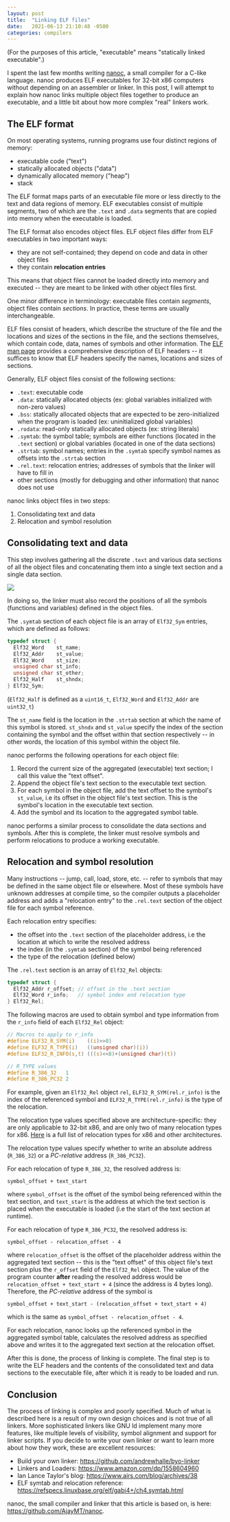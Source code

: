 ```yaml
---
layout: post
title:  "Linking ELF files"
date:   2021-06-13 21:10:48 -0500
categories: compilers
---
```


(For the purposes of this article, "executable" means "statically linked executable".)

I spent the last few months writing [nanoc](https://github.com/AjayMT/nanoc), a small compiler for a C-like language. nanoc produces ELF executables for 32-bit x86 computers without depending on an assembler or linker. In this post, I will attempt to explain how nanoc links multiple object files together to produce an executable, and a little bit about how more complex "real" linkers work.

## The ELF format
On most operating systems, running programs use four distinct regions of memory:
- executable code ("text")
- statically allocated objects ("data")
- dynamically allocated memory ("heap")
- stack

The ELF format maps parts of an executable file more or less directly to the text and data regions of memory. ELF executables consist of multiple segments, two of which are the `.text` and `.data` segments that are copied into memory when the executable is loaded.

The ELF format also encodes object files. ELF object files differ from ELF executables in two important ways:
- they are not self-contained; they depend on code and data in other object files
- they contain **relocation entries**

This means that object files cannot be loaded directly into memory and executed -- they are meant to be linked with other object files first.

One minor difference in terminology: executable files contain *segments*, object files contain *sections*. In practice, these terms are usually interchangeable.

ELF files consist of headers, which describe the structure of the file and the locations and sizes of the sections in the file, and the sections themselves, which contain code, data, names of symbols and other information. The [ELF man page](https://man.openbsd.org/elf.5) provides a comprehensive description of ELF headers -- it suffices to know that ELF headers specify the names, locations and sizes of sections.

Generally, ELF object files consist of the following sections:
- `.text`: executable code
- `.data`: statically allocated objects (ex: global variables initialized with non-zero values)
- `.bss`: statically allocated objects that are expected to be zero-initialized when the program is loaded (ex: uninitialized global variables)
- `.rodata`: read-only statically allocated objects (ex: string literals)
- `.symtab`: the symbol table; symbols are either functions (located in the `.text` section) or global variables (located in one of the data sections)
- `.strtab`: symbol names; entries in the `.symtab` specify symbol names as offsets into the `.strtab` section
- `.rel.text`: relocation entries; addresses of symbols that the linker will have to fill in
- other sections (mostly for debugging and other information) that nanoc does not use

nanoc links object files in two steps:
1. Consolidating text and data
2. Relocation and symbol resolution

## Consolidating text and data
This step involves gathering all the discrete `.text` and various data sections of all the object files and concatenating them into a single text section and a single data section.

![](/blog/assets/linking-elf-consolidate.svg)

In doing so, the linker must also record the positions of all the symbols (functions and variables) defined in the object files.

The `.symtab` section of each object file is an array of `Elf32_Sym` entries, which are defined as follows:
```c
typedef struct {
  Elf32_Word    st_name;
  Elf32_Addr    st_value;
  Elf32_Word    st_size;
  unsigned char st_info;
  unsigned char st_other;
  Elf32_Half    st_shndx;
} Elf32_Sym;
```
(`Elf32_Half` is defined as a `uint16_t`, `Elf32_Word` and `Elf32_Addr` are `uint32_t`)

The `st_name` field is the location in the `.strtab` section at which the name of this symbol is stored. `st_shndx` and `st_value` specify the index of the section containing the symbol and the offset within that section respectively -- in other words, the location of this symbol within the object file.

nanoc performs the following operations for each object file:
1. Record the current size of the aggregated (executable) text section; I call this value the "text offset".
2. Append the object file's text section to the executable text section.
3. For each symbol in the object file, add the text offset to the symbol's `st_value`, i.e its offset in the object file's text section. This is the symbol's location in the executable text section.
4. Add the symbol and its location to the aggregated symbol table.

nanoc performs a similar process to consolidate the data sections and symbols. After this is complete, the linker must resolve symbols and perform relocations to produce a working executable.

## Relocation and symbol resolution
Many instructions -- jump, call, load, store, etc. -- refer to symbols that may be defined in the same object file or elsewhere. Most of these symbols have unknown addresses at compile time, so the compiler outputs a placeholder address and adds a "relocation entry" to the `.rel.text` section of the object file for each symbol reference.

Each relocation entry specifies:
- the offset into the `.text` section of the placeholder address, i.e the location at which to write the resolved address
- the index (in the `.symtab` section) of the symbol being referenced
- the type of the relocation (defined below)

The `.rel.text` section is an array of `Elf32_Rel` objects:
```c
typedef struct {
  Elf32_Addr r_offset; // offset in the .text section
  Elf32_Word r_info;   // symbol index and relocation type
} Elf32_Rel;
```

The following macros are used to obtain symbol and type information from the `r_info` field of each `Elf32_Rel` object:
```c
// Macros to apply to r_info
#define ELF32_R_SYM(i)    ((i)>>8)
#define ELF32_R_TYPE(i)   ((unsigned char)(i))
#define ELF32_R_INFO(s,t) (((s)<<8)+(unsigned char)(t))

// R_TYPE values
#define R_386_32   1
#define R_386_PC32 2
```

For example, given an `Elf32_Rel` object `rel`, `ELF32_R_SYM(rel.r_info)` is the index of the referenced symbol and `ELF32_R_TYPE(rel.r_info)` is the type of the relocation.

The relocation type values specified above are architecture-specific: they are only applicable to 32-bit x86, and are only two of many relocation types for x86. [Here](https://docs.oracle.com/cd/E19683-01/817-3677/chapter6-26/index.html) is a full list of relocation types for x86 and other architectures.

The relocation type values specify whether to write an absolute address (`R_386_32`) or a *PC-relative* address (`R_386_PC32`).

For each relocation of type `R_386_32`, the resolved address is:
```
symbol_offset + text_start
```
where `symbol_offset` is the offset of the symbol being referenced within the text section, and `text_start` is the address at which the text section is placed when the executable is loaded (i.e the start of the text section at runtime).

For each relocation of type `R_386_PC32`, the resolved address is:
```
symbol_offset - relocation_offset - 4
```
where `relocation_offset` is the offset of the placeholder address within the aggregated text section -- this is the "text offset" of this object file's text section plus the `r_offset` field of the `Elf32_Rel` object. The value of the program counter **after** reading the resolved address would be `relocation_offset + text_start + 4` (since the address is 4 bytes long). Therefore, the *PC-relative* address of the symbol is
```
symbol_offset + text_start - (relocation_offset + text_start + 4)
```
which is the same as `symbol_offset - relocation_offset - 4`.

For each relocation, nanoc looks up the referenced symbol in the aggregated symbol table, calculates the resolved address as specified above and writes it to the aggregated text section at the relocation offset.

After this is done, the process of linking is complete. The final step is to write the ELF headers and the contents of the consolidated text and data sections to the executable file, after which it is ready to be loaded and run.

## Conclusion
The process of linking is complex and poorly specified. Much of what is described here is a result of my own design choices and is not true of all linkers. More sophisticated linkers like GNU ld implement many more features, like multiple levels of visibility, symbol alignment and support for linker scripts. If you decide to write your own linker or want to learn more about how they work, these are excellent resources:
- Build your own linker: <https://github.com/andrewhalle/byo-linker>
- Linkers and Loaders: <https://www.amazon.com/dp/1558604960>
- Ian Lance Taylor's blog: <https://www.airs.com/blog/archives/38>
- ELF symtab and relocation reference: <https://refspecs.linuxbase.org/elf/gabi4+/ch4.symtab.html>

nanoc, the small compiler and linker that this article is based on, is here: <https://github.com/AjayMT/nanoc>.
